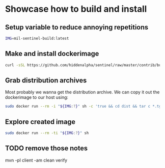 
Showcase how to build and install
=================================


## Setup variable to reduce annoying repetitions

```sh
IMG=mil-sentinel-build:latest
```


## Make and install dockerimage

```sh
curl -sSL https://github.com/hiddenalpha/sentinel/raw/master/contrib/build-using-docker/Dockerfile | sudo docker build . -f - -t "${IMG:?}"
```


## Grab distribution archives

Most probably we wanna get the distribution archive. We can copy it out the
dockerimage to our host using:

```sh
sudo docker run --rm -i "${IMG:?}" sh -c 'true && cd dist && tar c *.tgz' | tar x
```


## Explore created image

```sh
sudo docker run --rm -ti "${IMG:?}" sh
```


## TODO remove those notes

mvn -pl client -am clean verify

